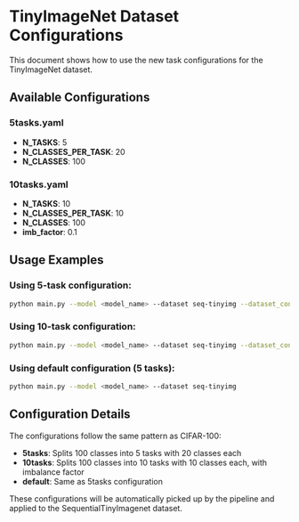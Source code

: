 # TinyImageNet Dataset Configurations

This document shows how to use the new task configurations for the TinyImageNet dataset.

## Available Configurations

### 5tasks.yaml
- **N_TASKS**: 5
- **N_CLASSES_PER_TASK**: 20
- **N_CLASSES**: 100

### 10tasks.yaml
- **N_TASKS**: 10
- **N_CLASSES_PER_TASK**: 10
- **N_CLASSES**: 100
- **imb_factor**: 0.1

## Usage Examples

### Using 5-task configuration:
```bash
python main.py --model <model_name> --dataset seq-tinyimg --dataset_config 5tasks
```

### Using 10-task configuration:
```bash
python main.py --model <model_name> --dataset seq-tinyimg --dataset_config 10tasks
```

### Using default configuration (5 tasks):
```bash
python main.py --model <model_name> --dataset seq-tinyimg
```

## Configuration Details

The configurations follow the same pattern as CIFAR-100:
- **5tasks**: Splits 100 classes into 5 tasks with 20 classes each
- **10tasks**: Splits 100 classes into 10 tasks with 10 classes each, with imbalance factor
- **default**: Same as 5tasks configuration

These configurations will be automatically picked up by the pipeline and applied to the SequentialTinyImagenet dataset.